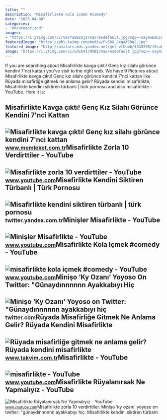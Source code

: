 ```yaml
---
title: ""
description: "Misafirlikte kola içmek #comedy"
date: "2023-04-08"
categories:
- "Uncategorized"
images:
- "https://i.ytimg.com/vi/VXvYsEBzojs/maxresdefault.jpg?sqp=-oaymwEmCIAKENAF8quKqQMa8AEB-AHKAoAC0AWKAgwIABABGGUgSShFMA8=&amp;rs=AOn4CLC46HvKX5kThfazd4-e9bZ6TZ9D6g"
featuredImage: "https://pbs.twimg.com/media/Fv59X_2XgAA5Rg2.jpg"
featured_image: "http://avatars.mds.yandex.net/get-vthumb/1343398/f0ca6bbf716cf0bc6821473dc63d2332/800x450"
image: "https://i.ytimg.com/vi/udxK4170hBI/maxresdefault.jpg?sqp=-oaymwEmCIAKENAF8quKqQMa8AEB-AH-CYAC0AWKAgwIABABGGUgXCg6MA8=&amp;rs=AOn4CLA23ghbNoWaMpMLeiN_G9eegZCKXw"
---
```


If you are searching about Misafirlikte kavga çıktı! Genç kız silahı görünce kendini 7'nci kattan you've visit to the right web. We have 9 Pictures about Misafirlikte kavga çıktı! Genç kız silahı görünce kendini 7'nci kattan like Rüyada misafirliğe gitmek ne anlama gelir? Rüyada kendini misafirlikte, Misafirlikte kendini siktiren türbanlı | türk pornosu and also misafirlikte - YouTube. Here it is:

Misafirlikte Kavga çıktı! Genç Kız Silahı Görünce Kendini 7'nci Kattan
----------------------------------------------------------------------

 ![Misafirlikte kavga çıktı! Genç kız silahı görünce kendini 7'nci kattan](https://cdn.memleket.com.tr/other/2021/06/21/misafirlikte-kavga-cikti-genc-kiz-silahi-gorunce-kendini-7nci.jpg) <small>www.memleket.com.tr</small>Misafirlikte Zorla 10 Verdirttiler - YouTube
--------------------------------------------

 ![Misafirlikte zorla 10 verdirttiler - YouTube](https://i.ytimg.com/vi/qzooJfX-KBs/maxres2.jpg?sqp=-oaymwEoCIAKENAF8quKqQMcGADwAQH4Ab4EgAKACIoCDAgAEAEYciBOKCswDw==&rs=AOn4CLAXXbOJaPN4Np2PE2VrSv1p_7St2g) <small>www.youtube.com</small>Misafirlikte Kendini Siktiren Türbanlı | Türk Pornosu
-----------------------------------------------------

 ![Misafirlikte kendini siktiren türbanlı | türk pornosu](http://avatars.mds.yandex.net/get-vthumb/1343398/f0ca6bbf716cf0bc6821473dc63d2332/800x450) <small>twitter.yandex.com.tr</small>Minişler Misafirlikte - YouTube
-------------------------------

 ![Minişler Misafirlikte - YouTube](https://i.ytimg.com/vi/udxK4170hBI/maxresdefault.jpg?sqp=-oaymwEmCIAKENAF8quKqQMa8AEB-AH-CYAC0AWKAgwIABABGGUgXCg6MA8=&rs=AOn4CLA23ghbNoWaMpMLeiN_G9eegZCKXw) <small>www.youtube.com</small>Misafirlikte Kola Içmek #comedy - YouTube
-----------------------------------------

 ![misafirlikte kola içmek #comedy - YouTube](https://i.ytimg.com/vi/xihqHD1Bn8s/maxres2.jpg?sqp=-oaymwEoCIAKENAF8quKqQMcGADwAQH4Ac4FgAKACooCDAgAEAEYfyAtKDEwDw==&rs=AOn4CLCA1y2-nRYsH2iwqHvcJ2CHVCco5g) <small>www.youtube.com</small>Minişo ‘Ky Ozanı’ Yoyoso On Twitter: "Günaydınnnnnn Ayakkabıyı Hiç
------------------------------------------------------------------

 ![Minişo ‘Ky Ozanı’ Yoyoso on Twitter: "Günaydınnnnnn ayakkabıyı hiç](https://pbs.twimg.com/media/Fv59X_2XgAA5Rg2.jpg) <small>twitter.com</small>Rüyada Misafirliğe Gitmek Ne Anlama Gelir? Rüyada Kendini Misafirlikte
----------------------------------------------------------------------

 ![Rüyada misafirliğe gitmek ne anlama gelir? Rüyada kendini misafirlikte](https://iatkv.tmgrup.com.tr/9d2796/600/314/0/0/678/355?u=https:%2f%2fitkv.tmgrup.com.tr%2falbum%2f2022%2f01%2f31%2fruyada-misafirlige-gitmek-ne-anlama-gelir-ruyada-kendini-misafirlikte-gormek-neye-isarettir-ruyada-misafirligi-1643627545979.jpg) <small>www.takvim.com.tr</small>Misafirlikte - YouTube
----------------------

 ![misafirlikte - YouTube](https://i.ytimg.com/vi/VXvYsEBzojs/maxresdefault.jpg?sqp=-oaymwEmCIAKENAF8quKqQMa8AEB-AHKAoAC0AWKAgwIABABGGUgSShFMA8=&rs=AOn4CLC46HvKX5kThfazd4-e9bZ6TZ9D6g) <small>www.youtube.com</small>Misafirlikte Rüyalanırsak Ne Yapmalıyız - YouTube
-------------------------------------------------

 ![Misafirlikte Rüyalanırsak Ne Yapmalıyız - YouTube](https://i.ytimg.com/vi/NMOyX8sqTpk/maxresdefault.jpg) <small>www.youtube.com</small>Misafirlikte zorla 10 verdirttiler. Minişo ‘ky ozanı’ yoyoso on twitter: "günaydınnnnnn ayakkabıyı hiç. Misafirlikte kendini siktiren türbanlı
